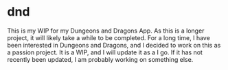 # dnd

This is my WIP for my Dungeons and Dragons App. 
As this is a longer project, it will likely take a while to be completed.
For a long time, I have been interested in Dungeons and Dragons, and I decided to work on this as a passion project.
It is a WIP, and I will update it as a I go. If it has not recently been updated, I am probably working on something else.

